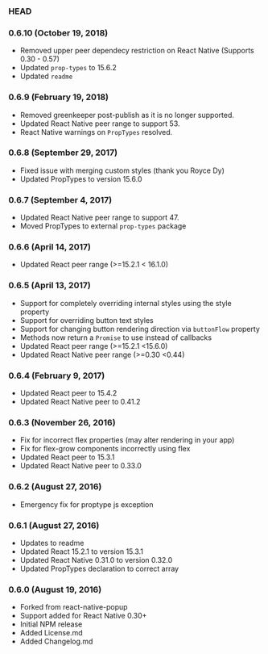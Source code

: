 ### HEAD

### 0.6.10 (October 19, 2018)

* Removed upper peer dependecy restriction on React Native (Supports 0.30 - 0.57)
* Updated `prop-types` to 15.6.2
* Updated `readme`

### 0.6.9 (February 19, 2018)

* Removed greenkeeper post-publish as it is no longer supported.
* Updated React Native peer range to support 53.
* React Native warnings on `PropTypes` resolved.

### 0.6.8 (September 29, 2017)

* Fixed issue with merging custom styles (thank you Royce Dy)
* Updated PropTypes to version 15.6.0

### 0.6.7 (September 4, 2017)

* Updated React Native peer range to support 47.
* Moved PropTypes to external `prop-types` package

### 0.6.6 (April 14, 2017)

* Updated React peer range (>=15.2.1 < 16.1.0)

### 0.6.5 (April 13, 2017)

* Support for completely overriding internal styles using the style property
* Support for overriding button text styles
* Support for changing button rendering direction via `buttonFlow` property
* Methods now return a `Promise` to use instead of callbacks
* Updated React peer range (>=15.2.1 <15.6.0)
* Updated React Native peer range (>=0.30  <0.44)

### 0.6.4 (February 9, 2017)

* Updated React peer to 15.4.2
* Updated React Native peer to 0.41.2

### 0.6.3 (November 26, 2016)

* Fix for incorrect flex properties (may alter rendering in your app)
* Fix for flex-grow components incorrectly using flex
* Updated React peer to 15.3.1
* Updated React Native peer to 0.33.0

### 0.6.2 (August 27, 2016)

* Emergency fix for proptype js exception

### 0.6.1 (August 27, 2016)

* Updates to readme
* Updated React 15.2.1 to version 15.3.1
* Updated React Native 0.31.0 to version 0.32.0
* Updated PropTypes declaration to correct array

### 0.6.0 (August 19, 2016)

* Forked from react-native-popup
* Support added for React Native 0.30+
* Initial NPM release
* Added License.md
* Added Changelog.md
